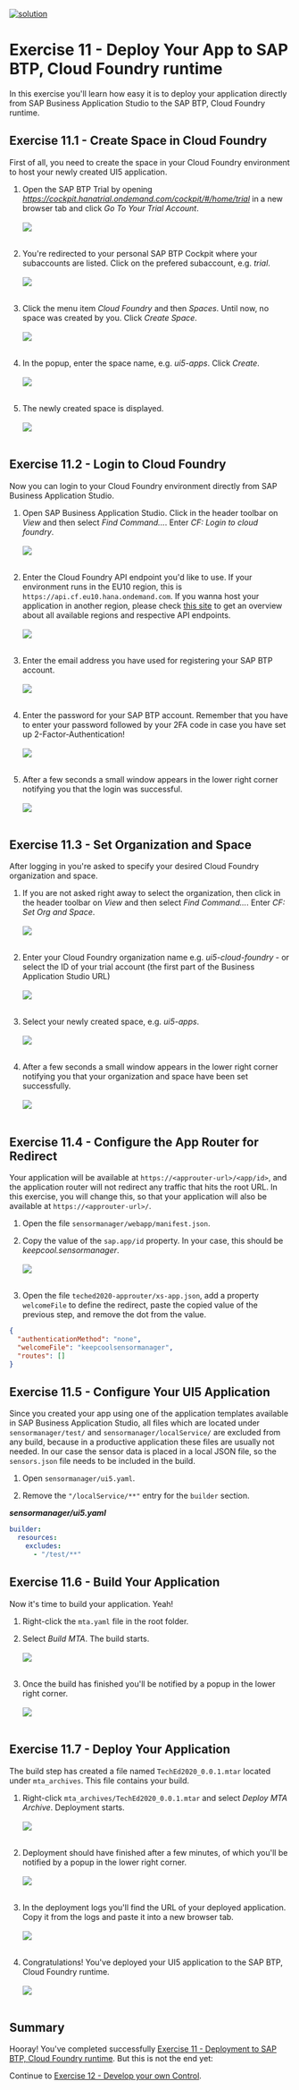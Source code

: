 [![solution](https://flat.badgen.net/badge/solution/available/green?icon=github)](../../../../tree/code/ex11)

# Exercise 11 - Deploy Your App to SAP BTP, Cloud Foundry runtime

In this exercise you'll learn how easy it is to deploy your application directly from SAP Business Application Studio to the SAP BTP, Cloud Foundry runtime.

## Exercise 11.1 - Create Space in Cloud Foundry

First of all, you need to create the space in your Cloud Foundry environment to host your newly created UI5 application.

1. Open the SAP BTP Trial by opening *https://cockpit.hanatrial.ondemand.com/cockpit/#/home/trial* in a new browser tab and click *Go To Your Trial Account*.
<br><br>![](images/11_01_0010.png)<br><br>

2. You're redirected to your personal SAP BTP Cockpit where your subaccounts are listed. Click on the prefered subaccount, e.g. *trial*.
<br><br>![](images/11_01_0020.png)<br><br>

3. Click the menu item *Cloud Foundry* and then *Spaces*. Until now, no space was created by you. Click *Create Space*.
<br><br>![](images/11_01_0030.png)<br><br>

4. In the popup, enter the space name, e.g. *ui5-apps*. Click *Create*.
<br><br>![](images/11_01_0040.png)<br><br>

5. The newly created space is displayed.
<br><br>![](images/11_01_0050.png)<br><br>


## Exercise 11.2 - Login to Cloud Foundry

Now you can login to your Cloud Foundry environment directly from SAP Business Application Studio.

1. Open SAP Business Application Studio. Click in the header toolbar on *View* and then select *Find Command...*. Enter *CF: Login to cloud foundry*.
<br><br>![](images/11_02_0010.png)<br><br>

2. Enter the Cloud Foundry API endpoint you'd like to use. If your environment runs in the EU10 region, this is `https://api.cf.eu10.hana.ondemand.com`. If you wanna host your application in another region, please check [this site](https://help.sap.com/viewer/65de2977205c403bbc107264b8eccf4b/Cloud/en-US/350356d1dc314d3199dca15bd2ab9b0e.html) to get an overview about all available regions and respective API endpoints.
<br><br>![](images/11_02_0020.png)<br><br>

3. Enter the email address you have used for registering your SAP BTP account.
<br><br>![](images/11_02_0030.png)<br><br>

4. Enter the password for your SAP BTP account. Remember that you have to enter your password followed by your 2FA code in case you have set up 2-Factor-Authentication!
<br><br>![](images/11_02_0040.png)<br><br>

5. After a few seconds a small window appears in the lower right corner notifying you that the login was successful.
<br><br>![](images/11_02_0050.png)<br><br>


## Exercise 11.3 - Set Organization and Space

After logging in you're asked to specify your desired Cloud Foundry organization and space.

1. If you are not asked right away to select the organization, then click in the header toolbar on *View* and then select *Find Command...*. Enter *CF: Set Org and Space*.
<br><br>![](images/11_03_0010.png)<br><br>

2. Enter your Cloud Foundry organization name e.g. *ui5-cloud-foundry* - or select the ID of your trial account (the first part of the Business Application Studio URL)
<br><br>![](images/11_03_0020.png)<br><br>

3. Select your newly created space, e.g. *ui5-apps*.
<br><br>![](images/11_03_0030.png)<br><br>

4. After a few seconds a small window appears in the lower right corner notifying you that your organization and space have been set successfully.
<br><br>![](images/11_03_0040.png)<br><br>


## Exercise 11.4 - Configure the App Router for Redirect

Your application will be available at `https://<approuter-url>/<app/id>`, and the application router will not redirect any traffic that hits the root URL. In this exercise, you will change this, so that your application will also be available at `https://<approuter-url>/`.

1. Open the file `sensormanager/webapp/manifest.json`.

2. Copy the value of the `sap.app/id` property. In your case, this should be *keepcool.sensormanager*.
<br><br>![](images/11_04_0010.png)<br><br>

3. Open the file `teched2020-approuter/xs-app.json`, add a property `welcomeFile` to define the redirect, paste the copied value of the previous step, and remove the dot from the value.

````json
{
  "authenticationMethod": "none",
  "welcomeFile": "keepcoolsensormanager",
  "routes": []
}
````

## Exercise 11.5 - Configure Your UI5 Application

Since you created your app using one of the application templates available in SAP Business Application Studio, all files which are located under `sensormanager/test/` and `sensormanager/localService/` are excluded from any build, because in a productive application these files are usually not needed. In our case the sensor data is placed in a local JSON file, so the `sensors.json` file needs to be included in the build. 

1. Open `sensormanager/ui5.yaml`. 

2. Remove the `"/localService/**"` entry for the `builder` section.

***sensormanager/ui5.yaml***

````yaml
builder:
  resources:
    excludes:
      - "/test/**"
````

## Exercise 11.6 - Build Your Application

Now it's time to build your application. Yeah!

1. Right-click the `mta.yaml` file in the root folder.

2. Select *Build MTA*. The build starts.
<br><br>![](images/11_06_0010.png)<br><br>

3. Once the build has finished you'll be notified by a popup in the lower right corner.
<br><br>![](images/11_06_0020.png)<br><br>


## Exercise 11.7 - Deploy Your Application

The build step has created a file named `TechEd2020_0.0.1.mtar` located under `mta_archives`. This file contains your build.

1. Right-click `mta_archives/TechEd2020_0.0.1.mtar` and select *Deploy MTA Archive*. Deployment starts.
<br><br>![](images/11_07_0010.png)<br><br>

2. Deployment should have finished after a few minutes, of which you'll be notified by a popup in the lower right corner.
<br><br>![](images/11_07_0020.png)<br><br>

3. In the deployment logs you'll find the URL of your deployed application. Copy it from the logs and paste it into a new browser tab.
<br><br>![](images/11_07_0030.png)<br><br>

4. Congratulations! You've deployed your UI5 application to the SAP BTP, Cloud Foundry runtime.
<br><br>![](images/11_07_0040.png)<br><br>

## Summary

Hooray! You've completed successfully [Exercise 11 - Deployment to SAP BTP, Cloud Foundry runtime](../ex11/README.md). But this is not the end yet:

Continue to [Exercise 12 - Develop your own Control](../ex12/README.md).
